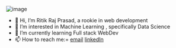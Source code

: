 ![image](https://github.com/RitikRaj-1/RitikRaj-1/assets/145713391/a9a3e9c0-73f1-4939-b72d-9367a16ba6b4)

- 👋 Hi, I’m Ritik Raj Prasad, a rookie in web development 
- 👀 I’m interested in Machine Learning , specifically Data Science 
- 🌱 I’m currently learning Full stack WebDev
- 📫 How to reach me:= [email](ritikrajprasad01459@gmail.com)   [linkedIn](https://www.linkedin.com/in/ritik-raj-prasad-1531a821b?lipi=urn%3Ali%3Apage%3Ad_flagship3_profile_view_base_contact_details%3Bk8WmuBtTQ6adNBKcwAK51w%3D%3D) 


